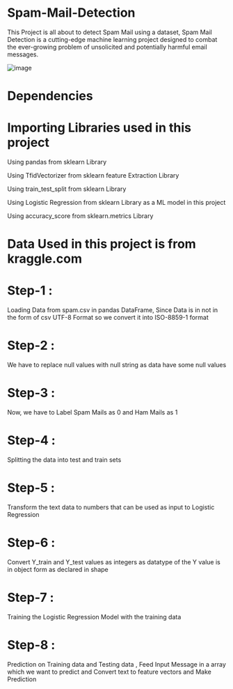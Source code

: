 # Spam-Mail-Detection
This Project is all about to detect Spam Mail using a dataset, Spam Mail Detection is a cutting-edge machine learning project designed to combat the ever-growing problem of unsolicited and potentially harmful email messages. 

![image](https://github.com/AmanStarLitePro/Spam-Mail-Detection/assets/143260479/7a450d3f-f109-4aed-bd42-49a35745a466)

# Dependencies

# Importing Libraries used in this project

Using pandas from sklearn Library

Using TfidVectorizer from sklearn feature Extraction Library

Using train_test_split from sklearn Library

Using Logistic Regression from sklearn Library as a ML model in this project

Using accuracy_score from sklearn.metrics Library

# Data Used in this project is from kraggle.com

# Step-1 : 

Loading Data from spam.csv in pandas DataFrame, Since Data is in not in the form of csv UTF-8 Format so we convert it into ISO-8859-1 format

# Step-2 : 

We have to replace null values with null string as data have some null values

# Step-3 : 

Now, we have to Label Spam Mails as 0 and Ham Mails as 1

# Step-4 : 

Splitting the data into test and train sets

# Step-5 : 

Transform the text data to numbers that can be used as input to Logistic Regression

# Step-6 : 

Convert Y_train and Y_test values as integers as datatype of the Y value is in object form as declared in shape

# Step-7 : 

Training the Logistic Regression Model with the training data

# Step-8 : 

Prediction on Training data and Testing data , Feed Input Message in a array which we want to predict and Convert text to feature vectors and Make Prediction
